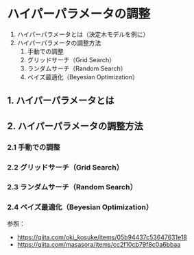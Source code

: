 # ハイパーパラメータの調整

1. ハイパーパラメータとは（決定木モデルを例に）
2. ハイパーパラメータの調整方法
    1. 手動での調整
    2. グリッドサーチ（Grid Search）
    3. ランダムサーチ（Random Search）
    4. ベイズ最適化（Beyesian Optimization）

## 1. ハイパーパラメータとは

## 2. ハイパーパラメータの調整方法

### 2.1 手動での調整

### 2.2 グリッドサーチ（Grid Search）

### 2.3 ランダムサーチ（Random Search）

### 2.4 ベイズ最適化（Beyesian Optimization）

参照：

- <https://qiita.com/oki_kosuke/items/05b94437c53647631e18>
- <https://qiita.com/masasora/items/cc2f10cb79f8c0a6bbaa>
